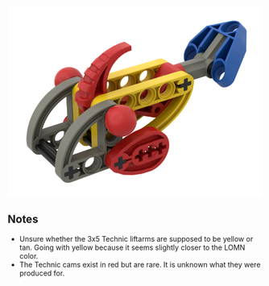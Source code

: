 ![](small-fish.png)

Notes
-----
* Unsure whether the 3x5 Technic liftarms are supposed to be yellow or tan. Going with yellow because it seems slightly closer to the LOMN color.
* The Technic cams exist in red but are rare. It is unknown what they were produced for.